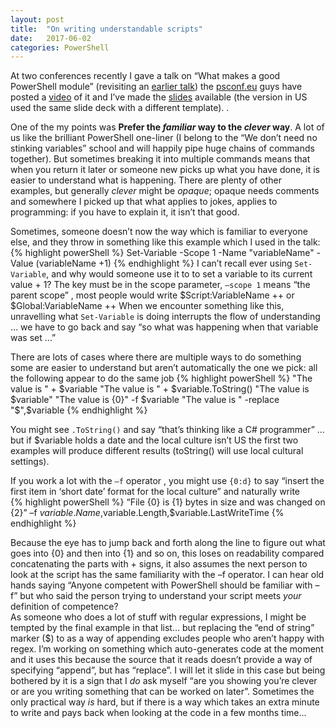 ```yaml
---
layout: post
title:  "On writing understandable scripts"
date:   2017-06-02
categories: PowerShell
---
```

At two conferences recently I gave a talk on “What makes a good PowerShell module”  (revisiting an [earlier talk](https://1drv.ms/p/s!AhfYu7-CJv4e9Q_8zRp8e1w_S149)) the [psconf.eu](http://psconf.eu/) guys have posted a [video](https://www.youtube.com/watch?v=u7BrYQYvH0s&list=PLDCEho7foSooHYGxYqUj2Q6C7usp4aKIQ&index=24) of it and I’ve made the [slides](https://1drv.ms/p/s!AhfYu7-CJv4ejuRdLdJ3ovyIvrDI6A) available (the version in US used the same slide deck with a different template). .

One of the my points was **Prefer the _familiar_ way to the _clever_ way**. A lot of us like the brilliant PowerShell one-liner (I belong to the “We don’t need no stinking variables” school and will happily pipe huge chains of commands together). But sometimes breaking it into multiple commands means that when you return it later or someone new picks up what you have done, it is easier to understand what is happening.  There are plenty of other examples, but generally _clever_ might be _opaque_; opaque needs comments and somewhere I picked up that what applies to jokes, applies to programming: if you have to explain it, it isn’t that good.

Sometimes, someone doesn’t now the way which is familiar to everyone else, and they throw in something like this example which I used in the talk:
{% highlight powerShell %}
Set-Variable -Scope 1 -Name "variableName" -Value $($variableName +1)
{% endhighlight %}
I can’t recall ever using `Set-Variable`, and why would someone use it to to set a variable to its current value + 1? The key must be in the scope parameter, `–scope 1` means “the parent scope” , most people would write $Script:VariableName ++ or $Global:VariableName ++ When we encounter something like this, unravelling what `Set-Variable` is doing interrupts the flow of understanding … we have to go back and say “so what was happening when that variable was set …” 

There are lots of cases where there are multiple ways to do something some are easier to understand but aren’t automatically the one we pick: all the following appear to do the same job
{% highlight powerShell %}
"The value is " + $variable
"The value is " + $variable.ToString()
"The value is $variable"
"The value is {0}" -f $variable
"The value is " -replace "$",$variable
{% endhighlight %}

You might see `.ToString()` and say “that’s thinking like a C# programmer” … but if $variable holds a date and the local culture isn’t US the first two examples will produce different results (toString() will use local cultural settings).

If you work a lot with the `–f` operator , you might use `{0:d}` to say “insert the first item in ‘short date’ format for the local culture” and naturally write    
{% highlight powerShell %}
“File {0} is {1} bytes in size and was changed on {2}” –f $variable.Name,$variable.Length,$variable.LastWriteTime
{% endhighlight %}

Because the eye has to jump back and forth along the line to figure out what goes into {0} and then into {1} and so on, this loses on readability compared concatenating the parts with + signs, it also assumes the next person to look at the script has the same familiarity with the –f operator. I can hear old hands saying “Anyone competent with PowerShell should be familiar with –f” but who said the person trying to understand your script meets _your_ definition of competence?  
As someone who does a lot of stuff with regular expressions, I might be tempted by the final example in that list… but replacing the “end of string” marker ($) to as a way of appending excludes people who aren’t happy with regex.  I’m working on something which auto-generates code at the moment and it uses this because the source that it reads doesn’t provide a way of specifying “append”, but has “replace”. I will let it slide in this case but being bothered by it is a sign that I _do_ ask myself “are you showing you’re clever or are you writing something that can be worked on later”.  Sometimes the only practical way _is_ hard, but if there is a way which takes an extra minute to write and pays back when looking at the code in a few months time... 
  